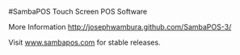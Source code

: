 #SambaPOS Touch Screen POS Software

More Information
http://josephwambura.github.com/SambaPOS-3/

Visit www.sambapos.com for stable releases.

